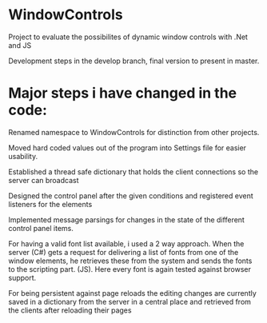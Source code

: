 # WindowControls

Project to evaluate the possibilites of dynamic window controls with .Net and JS

Development steps in the develop branch, final version to present in master.


# Major steps i have changed in the code:

Renamed namespace to WindowControls for distinction from other projects.

Moved hard coded values out of the program into Settings file for easier usability.

Established a thread safe dictionary that holds the client connections so the server can broadcast

Designed the control panel after the given conditions and registered event listeners for the elements

Implemented message parsings for changes in the state of the different control panel items.

For having a valid font list available, i used a 2 way approach. When the server (C#) gets a request
for delivering a list of fonts from one of the window elements, he retrieves these from the system
and sends the fonts to the scripting part. (JS). Here every font is again tested against browser support.

For being persistent against page reloads the editing changes are currently saved in a dictionary
from the server in a central place and retrieved from the clients after reloading their pages

